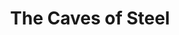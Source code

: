 ---
title: "The Caves of Steel"
bookCover: "/assets/book-covers/the-caves-of-steel.jpg"
slug: "the-caves-of-steel"
bookAuthor: "Isaac Asimov"
rating: 10
done: false
tags: []
summary: false
detailedNotes: false
amazonLink: ""

---